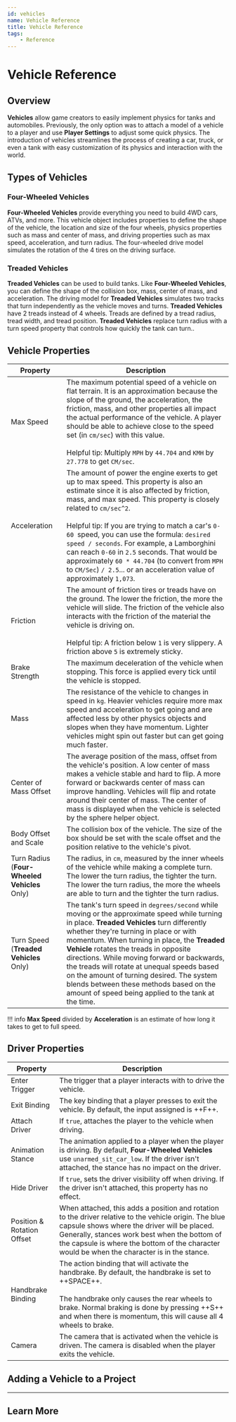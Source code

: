 ```yaml
---
id: vehicles
name: Vehicle Reference
title: Vehicle Reference
tags:
    - Reference
---
```


# Vehicle Reference

## Overview

**Vehicles** allow game creators to easily implement physics for tanks and automobiles. Previously, the only option was to attach a model of a vehicle to a player and use **Player Settings** to adjust some quick physics. The introduction of vehicles streamlines the process of creating a car, truck, or even a tank with easy customization of its physics and interaction with the world.

## Types of Vehicles

### Four-Wheeled Vehicles

**Four-Wheeled Vehicles** provide everything you need to build 4WD cars, ATVs, and more. This vehicle object includes properties to define the shape of the vehicle, the location and size of the four wheels, physics properties such as mass and center of mass, and driving properties such as max speed, acceleration, and turn radius. The four-wheeled drive model simulates the rotation of the 4 tires on the driving surface.

### Treaded Vehicles

**Treaded Vehicles** can be used to build tanks. Like **Four-Wheeled Vehicles**, you can define the shape of the collision box, mass, center of mass, and acceleration. The driving model for **Treaded Vehicles** simulates two tracks that turn independently as the vehicle moves and turns. **Treaded Vehicles** have 2 treads instead of 4 wheels. Treads are defined by a tread radius, tread width, and tread position. **Treaded Vehicles** replace turn radius with a turn speed property that controls how quickly the tank can turn..

## Vehicle Properties

<!-- TODO: This could be a table, a bunch of h3 sections, or a ul. Whatever makes it easy to find the specific info you want quickly but leaves enough space for the explanation -->

| Property                                 | Description |
| ---------------------------------------- | ----------- |
| Max Speed                                | The maximum potential speed of a vehicle on flat terrain. It is an approximation because the slope of the ground, the acceleration, the friction, mass, and other properties all impact the actual performance of the vehicle. A player should be able to achieve close to the speed set (in `cm/sec`) with this value.<br /><br />Helpful tip: Multiply `MPH` by `44.704` and `KMH` by `27.778` to get `CM/sec`. |
| Acceleration                             | The amount of power the engine exerts to get up to max speed. This property is also an estimate since it is also affected by friction, mass, and max speed. This property is closely related to `cm/sec^2`.<br /><br />Helpful tip: If you are trying to match a car's `0-60 `speed, you can use the formula: `desired speed / seconds`. For example, a Lamborghini can reach `0-60` in `2.5` seconds. That would be approximately `60 * 44.704` (to convert from `MPH` to `CM/Sec`) `/ 2.5`... or an acceleration value of approximately `1,073`. |
| Friction                                 | The amount of friction tires or treads have on the ground. The lower the friction, the more the vehicle will slide. The friction of the vehicle also interacts with the friction of the material the vehicle is driving on.<br /><br />Helpful tip: A friction below `1` is very slippery. A friction above `5` is extremely sticky. |
| Brake Strength                           | The maximum deceleration of the vehicle when stopping. This force is applied every tick until the vehicle is stopped. |
| Mass                                     | The resistance of the vehicle to changes in speed in `kg`. Heavier vehicles require more max speed and acceleration to get going and are affected less by other physics objects and slopes when they have momentum. Lighter vehicles might spin out faster but can get going much faster. |
| Center of Mass Offset                    | The average position of the mass, offset from the vehicle's position. A low center of mass makes a vehicle stable and hard to flip. A more forward or backwards center of mass can improve handling. Vehicles will flip and rotate around their center of mass. The center of mass is displayed when the vehicle is selected by the sphere helper object. |
| Body Offset and Scale                    | The collision box of the vehicle. The size of the box should be set with the scale offset and the position relative to the vehicle's pivot. |
| Turn Radius (**Four-Wheeled Vehicles** Only) | The radius, in `cm`, measured by the inner wheels of the vehicle while making a complete turn. The lower the turn radius, the tighter the turn. The lower the turn radius, the more the wheels are able to turn and the tighter the turn radius. |
| Turn Speed (**Treaded Vehicles** Only)       | The tank's turn speed in `degrees/second` while moving or the approximate speed while turning in place. **Treaded Vehicles** turn differently whether they're turning in place or with momentum. When turning in place, the **Treaded Vehicle** rotates the treads in opposite directions. While moving forward or backwards, the treads will rotate at unequal speeds based on the amount of turning desired. The system blends between these methods based on the amount of speed being applied to the tank at the time. |

<!-- TODO: Warnings about properties that will appear to break your vehicle would be great -->

!!! info
    **Max Speed** divided by **Acceleration** is an estimate of how long it takes to get to full speed.

## Driver Properties

| Property                   | Description |
| -------------------------- | ----------- |
| Enter Trigger              | The trigger that a player interacts with to drive the vehicle. |
| Exit Binding               | The key binding that a player presses to exit the vehicle. By default, the input assigned is ++F++. |
| Attach Driver              | If `true`, attaches the player to the vehicle when driving. |
| Animation Stance           | The animation applied to a player when the player is driving. By default, **Four-Wheeled Vehicles** use `unarmed_sit_car_low`. If the driver isn't attached, the stance has no impact on the driver. |
| Hide Driver                | If `true`, sets the driver visibility off when driving. If the driver isn't attached, this property has no effect. |
| Position & Rotation Offset | When attached, this adds a position and rotation to the driver relative to the vehicle origin. The blue capsule shows where the driver will be placed. Generally, stances work best when the bottom of the capsule is where the bottom of the character would be when the character is in the stance. |
| Handbrake Binding          | The action binding that will activate the handbrake. By default, the handbrake is set to ++SPACE++.<br /><br />The handbrake only causes the rear wheels to brake. Normal braking is done by pressing ++S++ and when there is momentum, this will cause all 4 wheels to brake. |
| Camera                     | The camera that is activated when the vehicle is driven. The camera is disabled when the player exits the vehicle. |

## Adding a Vehicle to a Project

<!-- TODO: Each step is an h3, and explanation. Pictures as much as possible -->

---

## Learn More

<!-- TODO: Any other doc that you link to, copy here as well. Can't think of good other references right now, but this will include the Racing Framework Tutorial once we publish that -->
